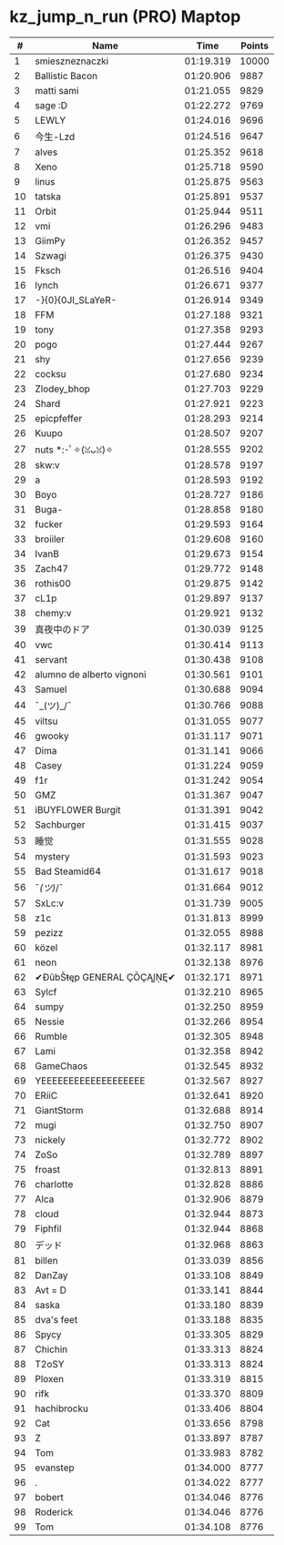 # kz_jump_n_run (PRO) Maptop

|  # | Name | Time | Points |
|-------------- | -------------- | -------------- | -------------- | 
| 1 | smieszneznaczki | 01:19.319 | 10000 | 
| 2 | Ballistic Bacon | 01:20.906 | 9887 | 
| 3 | matti sami | 01:21.055 | 9829 | 
| 4 | sage :D | 01:22.272 | 9769 | 
| 5 | LEWLY | 01:24.016 | 9696 | 
| 6 | 今生-Lzd | 01:24.516 | 9647 | 
| 7 | alves | 01:25.352 | 9618 | 
| 8 | Xeno | 01:25.718 | 9590 | 
| 9 | linus | 01:25.875 | 9563 | 
| 10 | tatska | 01:25.891 | 9537 | 
| 11 | Orbit | 01:25.944 | 9511 | 
| 12 | vmi | 01:26.296 | 9483 | 
| 13 | GiimPy | 01:26.352 | 9457 | 
| 14 | Szwagi | 01:26.375 | 9430 | 
| 15 | Fksch | 01:26.516 | 9404 | 
| 16 | lynch | 01:26.671 | 9377 | 
| 17 | -}{0}{0JI_SLaYeR- | 01:26.914 | 9349 | 
| 18 | FFM | 01:27.188 | 9321 | 
| 19 | tony | 01:27.358 | 9293 | 
| 20 | pogo | 01:27.444 | 9267 | 
| 21 | shy | 01:27.656 | 9239 | 
| 22 | cocksu | 01:27.680 | 9234 | 
| 23 | Zlodey_bhop | 01:27.703 | 9229 | 
| 24 | Shard | 01:27.921 | 9223 | 
| 25 | epicpfeffer | 01:28.293 | 9214 | 
| 26 | Kuupo | 01:28.507 | 9207 | 
| 27 | nuts *:･ﾟ✧(ꈍᴗꈍ)✧ | 01:28.555 | 9202 | 
| 28 | skw:v | 01:28.578 | 9197 | 
| 29 | a | 01:28.593 | 9192 | 
| 30 | Boyo | 01:28.727 | 9186 | 
| 31 | Buga- | 01:28.858 | 9180 | 
| 32 | fucker | 01:29.593 | 9164 | 
| 33 | broiiler | 01:29.608 | 9160 | 
| 34 | IvanB | 01:29.673 | 9154 | 
| 35 | Zach47 | 01:29.772 | 9148 | 
| 36 | rothis00 | 01:29.875 | 9142 | 
| 37 | cL1p | 01:29.897 | 9137 | 
| 38 | chemy:v | 01:29.921 | 9132 | 
| 39 | 真夜中のドア | 01:30.039 | 9125 | 
| 40 | vwc | 01:30.414 | 9113 | 
| 41 | servant | 01:30.438 | 9108 | 
| 42 | alumno de alberto vignoni | 01:30.561 | 9101 | 
| 43 | Samuel | 01:30.688 | 9094 | 
| 44 | ¯\_(ツ)_/¯ | 01:30.766 | 9088 | 
| 45 | viltsu | 01:31.055 | 9077 | 
| 46 | gwooky | 01:31.117 | 9071 | 
| 47 | Dima | 01:31.141 | 9066 | 
| 48 | Casey | 01:31.224 | 9059 | 
| 49 | f1r | 01:31.242 | 9054 | 
| 50 | GMZ | 01:31.367 | 9047 | 
| 51 | iBUYFL0WER Burgit | 01:31.391 | 9042 | 
| 52 | Sachburger | 01:31.415 | 9037 | 
| 53 | 睡觉 | 01:31.555 | 9028 | 
| 54 | mystery | 01:31.593 | 9023 | 
| 55 | Bad Steamid64 | 01:31.617 | 9018 | 
| 56 | ¯_(ツ)_/¯ | 01:31.664 | 9012 | 
| 57 | SxLc:v | 01:31.739 | 9005 | 
| 58 | z1c | 01:31.813 | 8999 | 
| 59 | pezizz | 01:32.055 | 8988 | 
| 60 | közel | 01:32.117 | 8981 | 
| 61 | neon | 01:32.138 | 8976 | 
| 62 | ✔ĐûbŠŧęp GENERAL ÇŌÇĄĮŅĘ✔ | 01:32.171 | 8971 | 
| 63 | Sylcf | 01:32.210 | 8965 | 
| 64 | sumpy | 01:32.250 | 8959 | 
| 65 | Nessie | 01:32.266 | 8954 | 
| 66 | Rumble | 01:32.305 | 8948 | 
| 67 | Lami | 01:32.358 | 8942 | 
| 68 | GameChaos | 01:32.545 | 8932 | 
| 69 | YEEEEEEEEEEEEEEEEEEE | 01:32.567 | 8927 | 
| 70 | ERiiC | 01:32.641 | 8920 | 
| 71 | GiantStorm | 01:32.688 | 8914 | 
| 72 | mugi | 01:32.750 | 8907 | 
| 73 | nickely | 01:32.772 | 8902 | 
| 74 | ZoSo | 01:32.789 | 8897 | 
| 75 | froast | 01:32.813 | 8891 | 
| 76 | charlotte | 01:32.828 | 8886 | 
| 77 | Alca | 01:32.906 | 8879 | 
| 78 | cloud | 01:32.944 | 8873 | 
| 79 | Fiphfil | 01:32.944 | 8868 | 
| 80 | デッド | 01:32.968 | 8863 | 
| 81 | billen | 01:33.039 | 8856 | 
| 82 | DanZay | 01:33.108 | 8849 | 
| 83 | Avt = D | 01:33.141 | 8844 | 
| 84 | saska | 01:33.180 | 8839 | 
| 85 | dva's feet | 01:33.188 | 8835 | 
| 86 | Spycy | 01:33.305 | 8829 | 
| 87 | Chichin | 01:33.313 | 8824 | 
| 88 | T2oSY | 01:33.313 | 8824 | 
| 89 | Ploxen | 01:33.319 | 8815 | 
| 90 | rifk | 01:33.370 | 8809 | 
| 91 | hachibrocku | 01:33.406 | 8804 | 
| 92 | Cat | 01:33.656 | 8798 | 
| 93 | Z | 01:33.897 | 8787 | 
| 94 | Tom | 01:33.983 | 8782 | 
| 95 | evanstep | 01:34.000 | 8777 | 
| 96 | . | 01:34.022 | 8777 | 
| 97 | bobert | 01:34.046 | 8776 | 
| 98 | Roderick | 01:34.046 | 8776 | 
| 99 | Tom | 01:34.108 | 8776 | 

